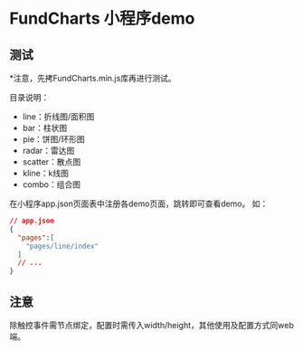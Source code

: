 # FundCharts 小程序demo

## 测试
*注意，先拷FundCharts.min.js库再进行测试。

目录说明：
- line：折线图/面积图
- bar：柱状图
- pie：饼图/环形图
- radar：雷达图
- scatter：散点图
- kline：k线图
- combo：组合图


在小程序app.json页面表中注册各demo页面，跳转即可查看demo。
如：
``` json
// app.json
{
  "pages":[
    "pages/line/index"
  ]
  // ...
}
```


## 注意
除触控事件需节点绑定，配置时需传入width/height，其他使用及配置方式同web端。